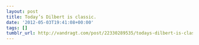 ```yaml
---
layout: post
title: Today’s Dilbert is classic.
date: '2012-05-03T19:41:08+00:00'
tags: []
tumblr_url: http://vandragt.com/post/22330289535/todays-dilbert-is-classic
---
```

